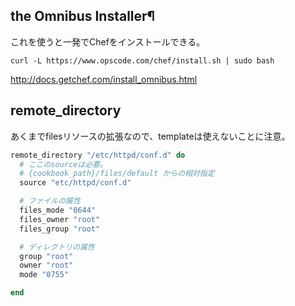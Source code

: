 ## the Omnibus Installer¶
これを使うと一発でChefをインストールできる。
```shell
curl -L https://www.opscode.com/chef/install.sh | sudo bash
```
http://docs.getchef.com/install_omnibus.html

## remote_directory

あくまでfilesリソースの拡張なので、templateは使えないことに注意。

```ruby
remote_directory "/etc/httpd/conf.d" do
  # ここのsourceは必要。
  # {cookbook_path}/files/default からの相対指定
  source "etc/httpd/conf.d"

  # ファイルの属性
  files_mode "0644"
  files_owner "root"
  files_group "root"

  # ディレクトリの属性
  group "root"
  owner "root"
  mode "0755"

end
```
